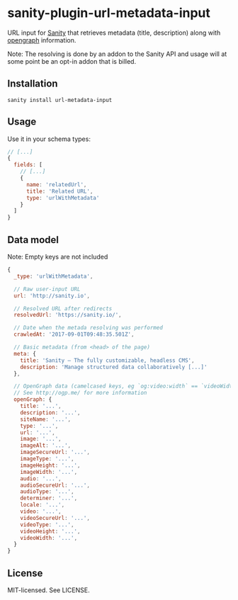 # sanity-plugin-url-metadata-input

URL input for [Sanity](https://sanity.io/) that retrieves metadata (title, description) along with [opengraph](http://ogp.me/) information.

Note: The resolving is done by an addon to the Sanity API and usage will at some point be an opt-in addon that is billed.

## Installation

```
sanity install url-metadata-input
```

## Usage

Use it in your schema types:

```js
// [...]
{
  fields: [
    // [...]
    {
      name: 'relatedUrl',
      title: 'Related URL',
      type: 'urlWithMetadata'
    }
  ]
}
```

## Data model

Note: Empty keys are not included

```js
{
  _type: 'urlWithMetadata',

  // Raw user-input URL
  url: 'http://sanity.io',

  // Resolved URL after redirects
  resolvedUrl: 'https://sanity.io/',

  // Date when the metada resolving was performed
  crawledAt: '2017-09-01T09:48:35.501Z',

  // Basic metadata (from <head> of the page)
  meta: {
    title: 'Sanity – The fully customizable, headless CMS',
    description: 'Manage structured data collaboratively [...]'
  },

  // OpenGraph data (camelcased keys, eg `og:video:width` == `videoWidth`)
  // See http://ogp.me/ for more information
  openGraph: {
    title: '...',
    description: '...',
    siteName: '...',
    type: '...',
    url: '...',
    image: '...',
    imageAlt: '...',
    imageSecureUrl: '...',
    imageType: '...',
    imageHeight: '...',
    imageWidth: '...',
    audio: '...',
    audioSecureUrl: '...',
    audioType: '...',
    determiner: '...',
    locale: '...',
    video: '...',
    videoSecureUrl: '...',
    videoType: '...',
    videoHeight: '...',
    videoWidth: '...',
  }
}
```

## License

MIT-licensed. See LICENSE.
